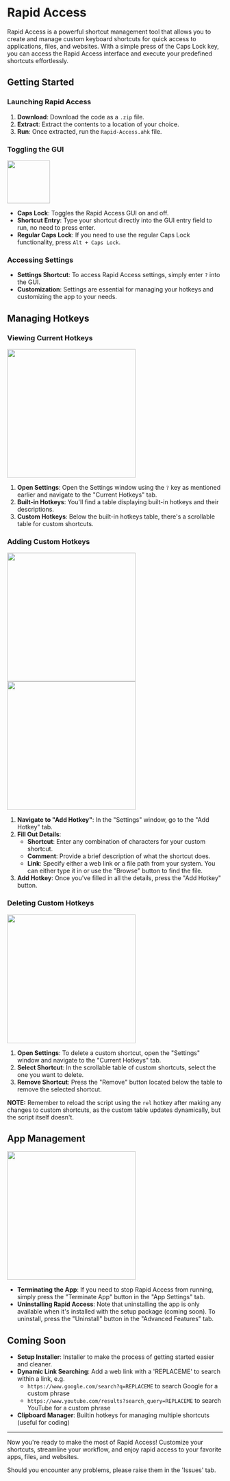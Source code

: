 # Rapid Access

Rapid Access is a powerful shortcut management tool that allows you to create and manage custom keyboard shortcuts for quick access to applications, files, and websites. With a simple press of the Caps Lock key, you can access the Rapid Access interface and execute your predefined shortcuts effortlessly.

## Getting Started

### Launching Rapid Access

1. **Download**: Download the code as a `.zip` file.
2. **Extract**: Extract the contents to a location of your choice.
3. **Run**: Once extracted, run the `Rapid-Access.ahk` file.

### Toggling the GUI

<img src="https://github.com/James-Bray19/Rapid-Access/assets/47334864/9e8c0e15-9fe4-430f-b255-05868fe1da6c" height="100">

- **Caps Lock**: Toggles the Rapid Access GUI on and off.
- **Shortcut Entry**: Type your shortcut directly into the GUI entry field to run, no need to press enter.
- **Regular Caps Lock**: If you need to use the regular Caps Lock functionality, press `Alt + Caps Lock`.

### Accessing Settings

- **Settings Shortcut**: To access Rapid Access settings, simply enter `?` into the GUI.
- **Customization**: Settings are essential for managing your hotkeys and customizing the app to your needs.

## Managing Hotkeys

### Viewing Current Hotkeys

<img src="https://github.com/James-Bray19/Rapid-Access/assets/47334864/bfbd38de-1aaa-42de-be32-b4b28471d928" height="300">

1. **Open Settings**: Open the Settings window using the `?` key as mentioned earlier and navigate to the "Current Hotkeys" tab.
2. **Built-in Hotkeys**: You'll find a table displaying built-in hotkeys and their descriptions.
3. **Custom Hotkeys**: Below the built-in hotkeys table, there's a scrollable table for custom shortcuts.

### Adding Custom Hotkeys

<img src="https://github.com/James-Bray19/Rapid-Access/assets/47334864/0743a8b9-79ae-4570-937f-a73a999b094c" height="300"> <img src="https://github.com/James-Bray19/Rapid-Access/assets/47334864/3cec34df-8f32-4c10-92c7-825654e90dd1" height="300">

1. **Navigate to "Add Hotkey"**: In the "Settings" window, go to the "Add Hotkey" tab.
2. **Fill Out Details**:
   - **Shortcut**: Enter any combination of characters for your custom shortcut.
   - **Comment**: Provide a brief description of what the shortcut does.
   - **Link**: Specify either a web link or a file path from your system. You can either type it in or use the "Browse" button to find the file.
3. **Add Hotkey**: Once you've filled in all the details, press the "Add Hotkey" button.

### Deleting Custom Hotkeys

<img src="https://github.com/James-Bray19/Rapid-Access/assets/47334864/3b348f32-cda3-47ff-8ad3-1619383573f3" height="300">

1. **Open Settings**: To delete a custom shortcut, open the "Settings" window and navigate to the "Current Hotkeys" tab.
2. **Select Shortcut**: In the scrollable table of custom shortcuts, select the one you want to delete.
3. **Remove Shortcut**: Press the "Remove" button located below the table to remove the selected shortcut.

**NOTE:** Remember to reload the script using the `rel` hotkey after making any changes to custom shortcuts, as the custom table updates dynamically, but the script itself doesn't.

## App Management

<img src="https://github.com/James-Bray19/Rapid-Access/assets/47334864/0177608d-a899-4dc6-86da-7f23ee67fe6d" height="300">

- **Terminating the App**: If you need to stop Rapid Access from running, simply press the "Terminate App" button in the "App Settings" tab.
- **Uninstalling Rapid Access**: Note that uninstalling the app is only available when it's installed with the setup package (coming soon). To uninstall, press the "Uninstall" button in the "Advanced Features" tab.

## Coming Soon

- **Setup Installer**: Installer to make the process of getting started easier and cleaner.
- **Dynamic Link Searching**: Add a web link with a 'REPLACEME' to search within a link, e.g.
    - `https://www.google.com/search?q=REPLACEME` to search Google for a custom phrase
    - `https://www.youtube.com/results?search_query=REPLACEME` to search YouTube for a custom phrase
- **Clipboard Manager**: Builtin hotkeys for managing multiple shortcuts (useful for coding)

---

Now you're ready to make the most of Rapid Access! Customize your shortcuts, streamline your workflow, and enjoy rapid access to your favorite apps, files, and websites.

Should you encounter any problems, please raise them in the 'Issues' tab.

